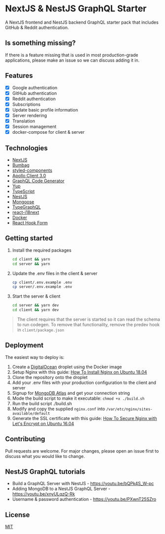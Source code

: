 # NextJS & NestJS GraphQL Starter
A NextJS frontend and NestJS backend GraphQL starter pack that includes GitHub & Reddit authentication.

## Is something missing?
If there is a feature missing that is used in most production-grade applications, please make an issue so we can discuss adding it in.
## Features
- [x] Google authentication
- [x] GitHub authentication
- [x] Reddit authentication
- [x] Subscriptions
- [x] Update basic profile information
- [x] Server rendering
- [x] Translation
- [x] Session management 
- [x] docker-compose for client & server

## Technologies
* [NextJS](https://nextjs.org/)
* [Bumbag](https://bumbag.style/)
* [styled-components](https://styled-components.com/)
* [Apollo Client 3.0](https://www.apollographql.com/docs/react/)
* [GraphQL Code Generator](https://graphql-code-generator.com/)
* [Yup](https://github.com/jquense/yup)
* [TypeScript](https://www.typescriptlang.org/)
* [NestJS](https://nestjs.com/)
* [Mongoose](https://mongoosejs.com/)
* [TypeGraphQL](https://typegraphql.com/)
* [react-i18next](https://react.i18next.com/)
* [Docker](https://docs.docker.com/)
* [React Hook Form](https://react-hook-form.com/)

## Getting started

1. Install the required packages
    ```bash
    cd client && yarn
    cd server && yarn
    ```

2. Update the .env files in the client & server
    ```bash
    cp client/.env.example .env
    cp server/.env.example .env
    ```

3. Start the server & client
   
    ```bash
    cd server && yarn dev
    cd client && yarn dev
    ```
  > The client requires that the server is started so it can read the schema to run codegen. To remove that functionality, remove the predev hook in `client/package.json`

## Deployment
The easiest way to deploy is:
1. Create a [DigitalOcean](https://m.do.co/c/1b74cb8c56f4) droplet using the Docker image
2. Setup Nginx with this guide: [How To Install Nginx on Ubuntu 18.04](https://www.digitalocean.com/community/tutorials/how-to-install-nginx-on-ubuntu-18-04)
3. Clone the repository onto the droplet
4. Add your .env files with your production configuration to the client and server
5. Signup for [MongoDB Atlas](https://www.mongodb.com/cloud/atlas) and get your connection string
6. Mode the build script to make it executable: `chmod +x ./build.sh`
7. Run the build script ./build.sh
8. Modify and copy the supplied `nginx.conf` into `/var/etc/nginx/sites-available/default`
9. Generate the SSL certificate with this guide: [How To Secure Nginx with Let's Encrypt on Ubuntu 16.04](https://www.digitalocean.com/community/tutorials/how-to-secure-nginx-with-let-s-encrypt-on-ubuntu-16-04)

## Contributing
Pull requests are welcome. For major changes, please open an issue first to discuss what you would like to change.

## NestJS GraphQL tutorials
* Build a GraphQL Server with NestJS - https://youtu.be/bQPk4S_W-pc
* Adding MongoDB to a NestJS GraphQL Server - https://youtu.be/xnyULqzQ-Rk
* Username & password authentication - https://youtu.be/PXwnT25SZro

## License
[MIT](https://choosealicense.com/licenses/mit/)
